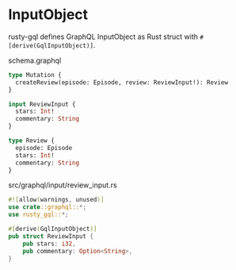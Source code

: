 # InputObject

rusty-gql defines GraphQL InputObject as Rust struct with `#[derive(GqlInputObject)]`.

schema.graphql

```graphql
type Mutation {
  createReview(episode: Episode, review: ReviewInput!): Review
}

input ReviewInput {
  stars: Int!
  commentary: String
}

type Review {
  episode: Episode
  stars: Int!
  commentary: String
}
```

src/graphql/input/review_input.rs

```rust
#![allow(warnings, unused)]
use crate::graphql::*;
use rusty_gql::*;

#[derive(GqlInputObject)]
pub struct ReviewInput {
    pub stars: i32,
    pub commentary: Option<String>,
}
```
